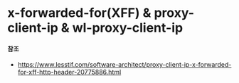 # x-forwarded-for(XFF) & proxy-client-ip & wl-proxy-client-ip







#### 참조

- https://www.lesstif.com/software-architect/proxy-client-ip-x-forwarded-for-xff-http-header-20775886.html